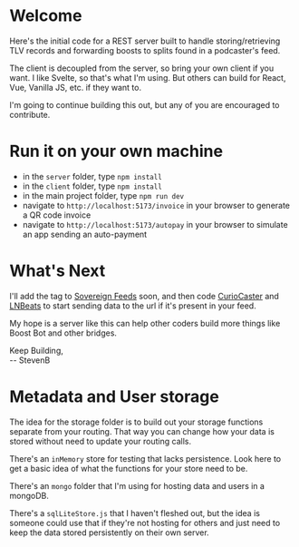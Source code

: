 # Welcome

Here's the initial code for a REST server built to handle storing/retrieving TLV records and forwarding boosts to splits found in a podcaster's feed.

The client is decoupled from the server, so bring your own client if you want. I like Svelte, so that's what I'm using. But others can build for React, Vue, Vanilla JS, etc. if they want to.

I'm going to continue building this out, but any of you are encouraged to contribute.

# Run it on your own machine

- in the `server` folder, type `npm install`
- in the `client` folder, type `npm install`
- in the main project folder, type `npm run dev`
- navigate to `http://localhost:5173/invoice` in your browser to generate a QR code invoice
- navigate to `http://localhost:5173/autopay` in your browser to simulate an app sending an auto-payment

# What's Next

I'll add the tag to [Sovereign Feeds](https://sovereignfeeds.com) soon, and then code [CurioCaster](https://curiocaster.com) and [LNBeats](https://lnbeats.com) to start sending data to the url if it's present in your feed.

My hope is a server like this can help other coders build more things like Boost Bot and other bridges.

Keep Building,  
-- StevenB

# Metadata and User storage

The idea for the storage folder is to build out your storage functions separate from your routing. That way you can change how your data is stored without need to update your routing calls.

There's an `inMemory` store for testing that lacks persistence. Look here to get a basic idea of what the functions for your store need to be.

There's an `mongo` folder that I'm using for hosting data and users in a mongoDB.

There's a `sqlLiteStore.js` that I haven't fleshed out, but the idea is someone could use that if they're not hosting for others and just need to keep the data stored persistently on their own server.
